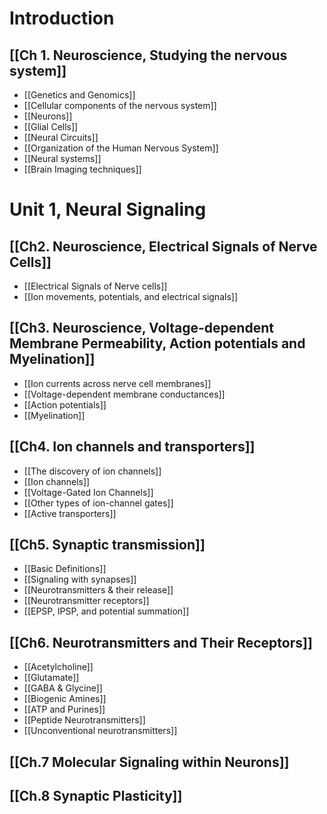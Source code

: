 # Introduction
## [[Ch 1. Neuroscience, Studying the nervous system]]
-  [[Genetics and Genomics]]
- [[Cellular components of the nervous system]]
- [[Neurons]]
- [[Glial Cells]]
- [[Neural Circuits]]
- [[Organization of the Human Nervous System]]
- [[Neural systems]]
- [[Brain Imaging techniques]]
# Unit 1, Neural Signaling
## [[Ch2. Neuroscience, Electrical Signals of Nerve Cells]]
- [[Electrical Signals of Nerve cells]]
- [[Ion movements, potentials, and electrical signals]]
## [[Ch3. Neuroscience, Voltage-dependent Membrane Permeability, Action potentials and Myelination]]
- [[Ion currents across nerve cell membranes]]
- [[Voltage-dependent membrane conductances]]
- [[Action potentials]]
- [[Myelination]]
## [[Ch4. Ion channels and transporters]]
- [[The discovery of ion channels]]
- [[Ion channels]]
- [[Voltage-Gated Ion Channels]]
- [[Other types of ion-channel gates]]
- [[Active transporters]]
## [[Ch5. Synaptic transmission]]
-  [[Basic Definitions]]
- [[Signaling with synapses]]
- [[Neurotransmitters & their release]]
- [[Neurotransmitter receptors]]
- [[EPSP, IPSP, and potential summation]]

## [[Ch6. Neurotransmitters and Their Receptors]]
- [[Acetylcholine]]
- [[Glutamate]]
- [[GABA & Glycine]]
- [[Biogenic Amines]]
- [[ATP and Purines]]
- [[Peptide Neurotransmitters]]
- [[Unconventional neurotransmitters]]

## [[Ch.7 Molecular Signaling within Neurons]]
## [[Ch.8 Synaptic Plasticity]]
